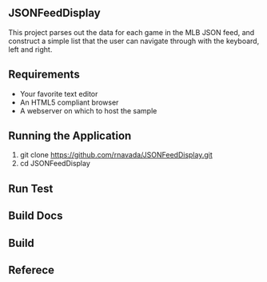 JSONFeedDisplay  
---------------

This project parses out the data for each game in the MLB JSON feed, and construct a simple list that the user can
navigate through with the keyboard, left and right.

## Requirements
  * Your favorite text editor
  * An HTML5 compliant browser
  * A webserver on which to host the sample

## Running the Application
  1. git clone https://github.com/rnavada/JSONFeedDisplay.git
  2. cd JSONFeedDisplay

## Run Test

## Build Docs

## Build

## Referece
